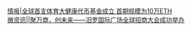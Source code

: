   
[情报|全球首支体育大健康代币基金成立 首期规模为10万ETH](http://www.dianyue.me/archives/904/skip19pkxuuc8mru/)  
[微资讯||聚万商，创未来——汨罗国际广场全球招商大会成功举办](http://www.dianyue.me/archives/374/zom7dohp3nnj0fr1/)